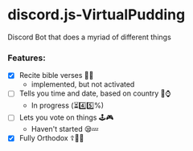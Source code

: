 # discord.js-VirtualPudding
Discord Bot that does a myriad of different things

### Features:
- [x] Recite bible verses 🍞🙏
  - implemented, but not activated 
- [ ] Tells you time and date, based on country 📆⌚
  - In progress (⏳4️⃣5️⃣%)
- [ ] Lets you vote on things 🕹🎮
  - Haven't started 😪💤
- [x] Fully Orthodox ☦🎌🗻